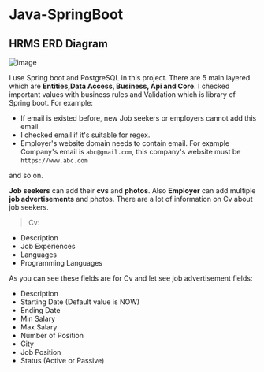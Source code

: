 # Java-SpringBoot

## HRMS ERD Diagram

![image](https://github.com/yunusemree55/Java-SpringBoot/assets/77694646/700b65aa-a0bd-44f4-b786-c272906d4a22)


I use Spring boot and PostgreSQL in this project. There are 5 main layered which are **Entities,Data Access, Business, Api and Core**. I checked important values with business rules and Validation which is library of Spring boot. For example: 

* If email is existed before, new Job seekers or employers cannot add this email
* I checked email if it's suitable for regex.
* Employer's website domain needs to contain email. For example Company's email is `abc@gmail.com`, this company's website must be `https://www.abc.com`

and so on.

**Job seekers** can add their **cvs** and **photos**. Also **Employer** can add multiple **job advertisements** and photos. There are a lot of information on Cv about job seekers.
> Cv:
* Description
* Job Experiences
* Languages
* Programming Languages

As you can see these fields are for Cv and let see job advertisement fields: 
* Description
* Starting Date (Default value is NOW)
* Ending Date
* Min Salary
* Max Salary
* Number of Position
* City
* Job Position
* Status (Active or Passive)

  

